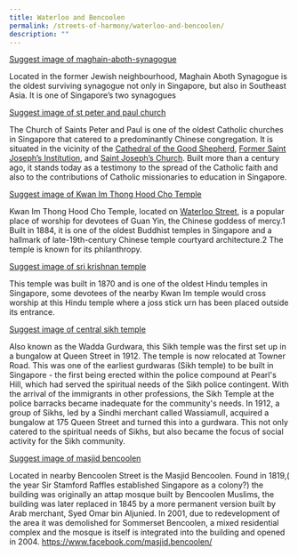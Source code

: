 ```yaml
---
title: Waterloo and Bencoolen
permalink: /streets-of-harmony/waterloo-and-bencoolen/
description: ""
---
```

[Suggest image of maghain-aboth-synagogue](https://www.roots.gov.sg/places/places-landing/Places/national-monuments/maghain-aboth-synagogue)

Located in the former Jewish neighbourhood, Maghain Aboth Synagogue is the oldest surviving synagogue not only in Singapore, but also in Southeast Asia. It is one of Singapore’s two synagogues

[Suggest image of st peter and paul church](https://www.roots.gov.sg/places/places-landing/Places/national-monuments/church-of-saints-peter-and-paul)

The Church of Saints Peter and Paul is one of the oldest Catholic churches in Singapore that catered to a predominantly Chinese congregation. It is situated in the vicinity of the [Cathedral of the Good Shepherd](https://www.roots.gov.sg/places/places-landing/Places/national-monuments/cathedral-of-the-good-shepherd), [Former Saint Joseph’s Institution](https://www.roots.gov.sg/places/places-landing/Places/national-monuments/former-saint-josephs-institution-now-singapore-art-museum), and [Saint Joseph’s Church](https://www.roots.gov.sg/places/places-landing/Places/national-monuments/cathedral-of-the-good-shepherd). Built more than a century ago, it stands today as a testimony to the spread of the Catholic faith and also to the contributions of Catholic missionaries to education in Singapore.

[Suggest image of Kwan Im Thong Hood Cho Temple](https://eresources.nlb.gov.sg/infopedia/articles/SIP_275_2005-01-03.html )

Kwan Im Thong Hood Cho Temple, located on [Waterloo Street](https://eresources.nlb.gov.sg/infopedia/articles/SIP_270_2005-01-25.html), is a popular place of worship for devotees of Guan Yin, the Chinese goddess of mercy.1 Built in 1884, it is one of the oldest Buddhist temples in Singapore and a hallmark of late-19th-century Chinese temple courtyard architecture.2 The temple is known for its philanthropy.

[Suggest image of sri krishnan temple](https://www.roots.gov.sg/places/places-landing/Places/historic-sites/sri-krishnan-temple)

This temple was built in 1870 and is one of the oldest Hindu temples in Singapore, some devotees of the nearby Kwan Im temple would cross worship at this Hindu temple where a joss stick urn has been placed outside its entrance. 

[Suggest image of central sikh temple](https://www.roots.gov.sg/places/places-landing/Places/historic-sites/central-sikh-temple)

Also known as the Wadda Gurdwara, this Sikh temple was the first set up in a bungalow at Queen Street in 1912. The temple is now relocated at Towner Road.
This was one of the earliest gurdwaras (Sikh temple) to be built in Singapore - the first being erected within the police compound at Pearl's Hill, which had served the spiritual needs of the Sikh police contingent. With the arrival of the immigrants in other professions, the Sikh Temple at the police barracks became inadequate for the community's needs. In 1912, a group of Sikhs, led by a Sindhi merchant called Wassiamull, acquired a bungalow at 175 Queen Street and turned this into a gurdwara. This not only catered to the spiritual needs of Sikhs, but also became the focus of social activity for the Sikh community.

[Suggest image of masjid bencoolen](https://masjidbencoolen.org/ )

Located in nearby Bencoolen Street is the Masjid Bencoolen. Found in 1819,( the year Sir Stamford Raffles established Singapore as a colony?) the building was originally an attap mosque built by Bencoolen Muslims, the building was later replaced in 1845 by a more permanent version built by Arab merchant, Syed Omar bin Aljunied. In 2001, due to redevelopment of the area it was demolished for Sommerset Bencoolen, a mixed residential complex and the mosque is itself is integrated into the building and opened in 2004. 
https://www.facebook.com/masjid.bencoolen/